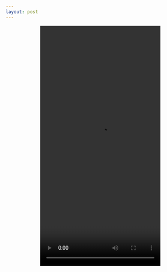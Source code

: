 ```yaml
---
layout: post
---
```

<center><video width=320 height=640 src="http://stitcher.pluto.tv/stitch/hls/channel/5a74b8e1e22a61737979c6bf/master.m3u8?advertisingId=&appName=&appStoreUrl=&appVersion=2.0.0&app_name=&deviceDNT=0&deviceId=3fab0050-8b86-11e8-a44b-996a399dacd8&deviceLat=38.8177&deviceLon=-77.1527&deviceMake=Chrome&deviceModel=Chrome&deviceType=web&deviceVersion=67.0.3396.99&serverSideAds=false&sid=3fab7580-8b86-11e8-a44b-996a399dacd8&userId=" autoplay /></center>
